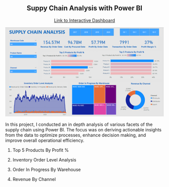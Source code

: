 <p align="center">
<h2 align="center">Suppy Chain Analysis with Power BI</h2>
</p>

<p align="center">
<a href="https://app.powerbi.com/view?r=eyJrIjoiYWMxOWMyYzktM2E5MC00NWQxLTk4YmMtMDVjZmQ5N2UwOWQyIiwidCI6ImMyOTMyNDU1LWIzZTctNDJhYi1hY2ExLWZhNTNmMjcxN2EyNSJ9">Link to Interactive Dashboard</a>
</p>

<img src="dashboard_supply_chain_analysis.png">

In this project, I conducted an in depth analysis of various facets of the supply chain using Power BI. The focus was on deriving actionable insights from the data to optimize processes, enhance decision making, and improve overall operational efficiency.

1. Top 5 Products By Profit %

2. Inventory Order Level Analysis

3. Order In Progress By Warehouse

4. Revenue By Channel
